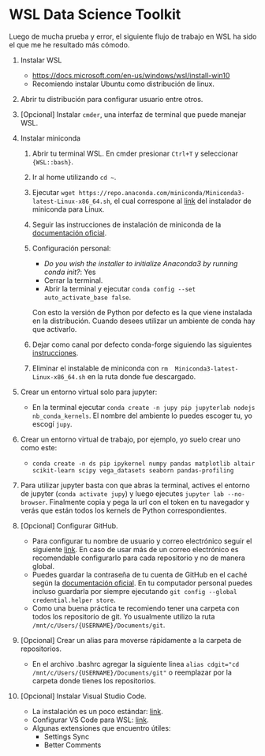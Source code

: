 # WSL Data Science Toolkit

Luego de mucha prueba y error, el siguiente flujo de trabajo en WSL ha sido el que me he resultado más cómodo.

1. Instalar WSL
    - https://docs.microsoft.com/en-us/windows/wsl/install-win10
    - Recomiendo instalar Ubuntu como distribución de linux.
2. Abrir tu distribución para configurar usuario entre otros.
3. [Opcional] Instalar `cmder`, una interfaz de terminal que puede manejar WSL.
4. Instalar miniconda
    1. Abrir tu terminal WSL. En cmder presionar `Ctrl+T` y seleccionar `{WSL::bash}`.

    2. Ir al home utilizando `cd ~`.

    3. Ejecutar `wget https://repo.anaconda.com/miniconda/Miniconda3-latest-Linux-x86_64.sh`, el cual correspone al [link](https://docs.conda.io/en/latest/miniconda.html) del instalador de miniconda para Linux.

    4. Seguir las instrucciones de instalación de miniconda de la [documentación oficial](https://docs.conda.io/projects/conda/en/latest/user-guide/install/linux.html).

    5. Configuración personal:
        - _Do you wish the installer to initialize Anaconda3 by running conda init?_: Yes
        - Cerrar la terminal.
        - Abrir la terminal y ejecutar `conda config --set auto_activate_base false`.
    
        Con esto la versión de Python por defecto es la que viene instalada en la distribución. Cuando desees utilizar un ambiente de conda hay que activarlo.

    6. Dejar como canal por defecto conda-forge siguiendo las siguientes [instrucciones](https://conda-forge.org/).

    7. Eliminar el instalable de miniconda con `rm  Miniconda3-latest-Linux-x86_64.sh` en la ruta donde fue descargado.

5. Crear un entorno virtual solo para jupyter:
    - En la terminal ejecutar `conda create -n jupy pip jupyterlab nodejs nb_conda_kernels`. El nombre del ambiente lo puedes escoger tu, yo escogí `jupy`.

6. Crear un entorno virtual de trabajo, por ejemplo, yo suelo crear uno como este:
    - `conda create -n ds pip ipykernel numpy pandas matplotlib altair scikit-learn scipy vega_datasets seaborn pandas-profiling`

7. Para utilizar jupyter basta con que abras la terminal, actives el entorno de jupyter (`conda activate jupy`) y luego ejecutes `jupyter lab --no-browser`. Finalmente copia y pega la url con el token en tu navegador y verás que están todos los kernels de Python correspondientes.

8. [Opcional] Configurar GitHub. 
    - Para configurar tu nombre de usuario y correo electrónico seguir el siguiente [link](https://help.github.com/es/github/using-git/setting-your-username-in-git). En caso de usar más de un correo electrónico es recomendable configurarlo para cada repositorio y no de manera global.
    - Puedes guardar la contraseña de tu cuenta de GitHub en el caché según la [documentación oficial](https://help.github.com/es/github/using-git/caching-your-github-password-in-git). En tu computador personal puedes incluso guardarla por siempre ejecutando `git config --global credential.helper store`.
    - Como una buena práctica te recomiendo tener una carpeta con todos los repositorio de git. Yo usualmente utilizo la ruta `/mnt/c/Users/{USERNAME}/Documents/git`.

9. [Opcional] Crear un alias para moverse rápidamente a la carpeta de repositorios.
    - En el archivo .bashrc agregar la siguiente linea `alias cdgit="cd /mnt/c/Users/{USERNAME}/Documents/git"` o reemplazar por la carpeta donde tienes los repositorios.
10. [Opcional] Instalar Visual Studio Code.
    - La instalación es un poco estándar: [link](https://code.visualstudio.com/docs/setup/setup-overview).
    - Configurar VS Code para WSL: [link](https://code.visualstudio.com/remote-tutorials/wsl/run-in-wsl).
    - Algunas extensiones que encuentro útiles:
        - Settings Sync
        - Better Comments